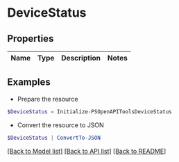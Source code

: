 # DeviceStatus
## Properties

Name | Type | Description | Notes
------------ | ------------- | ------------- | -------------

## Examples

- Prepare the resource
```powershell
$DeviceStatus = Initialize-PSOpenAPIToolsDeviceStatus 
```

- Convert the resource to JSON
```powershell
$DeviceStatus | ConvertTo-JSON
```

[[Back to Model list]](../README.md#documentation-for-models) [[Back to API list]](../README.md#documentation-for-api-endpoints) [[Back to README]](../README.md)

